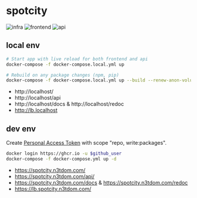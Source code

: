 # spotcity
![infra](https://github.com/spotcity/spotcity/workflows/infra/badge.svg)
![frontend](https://github.com/spotcity/spotcity/workflows/frontend/badge.svg)
![api](https://github.com/spotcity/spotcity/workflows/api/badge.svg)

## local env
```bash
# Start app with live reload for both frontend and api
docker-compose -f docker-compose.local.yml up

# Rebuild on any package changes (npm, pip)
docker-compose -f docker-compose.local.yml up --build --renew-anon-volumes
```
- http://localhost/
- http://localhost/api
- http://localhost/docs & http://localhost/redoc
- http://lb.localhost


## dev env
Create [Personal Access Token](https://github.com/settings/tokens) with scope "repo, write:packages".
```bash
docker login https://ghcr.io -u $github_user
docker-compose -f docker-compose.yml up -d
```
- https://spotcity.n3tdom.com/
- https://spotcity.n3tdom.com/api/
- https://spotcity.n3tdom.com/docs & https://spotcity.n3tdom.com/redoc
- https://lb.spotcity.n3tdom.com/
